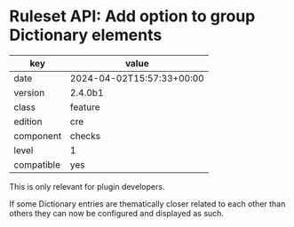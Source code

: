 [//]: # (werk v2)
# Ruleset API: Add option to group Dictionary elements

key        | value
---------- | ---
date       | 2024-04-02T15:57:33+00:00
version    | 2.4.0b1
class      | feature
edition    | cre
component  | checks
level      | 1
compatible | yes

This is only relevant for plugin developers.

If some Dictionary entries are thematically closer related to each other than others they can now be configured and displayed as such.

